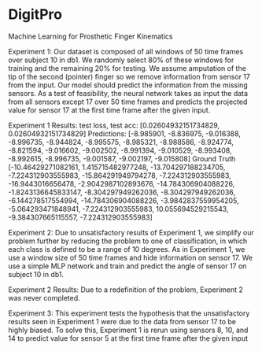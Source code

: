 # DigitPro
Machine Learning for Prosthetic Finger Kinematics

Experiment 1: Our dataset is composed of all windows of 50 time frames over subject 10 in db1. We randomly select 80% of these windows for training and the remaining 20% for testing. We assume amputation of the tip of the second (pointer) finger so we remove information from sensor 17 from the input. Our model should predict the information from the missing sensors. As a test of feasibility, the neural network takes as input the data from all sensors except 17 over 50 time frames and predicts the projected value for sensor 17 at the first time frame after the given input.

Experiment 1 Results:
test loss, test acc: [0.02604932151734829, 0.02604932151734829]
Predictions:  [-8.985901, -8.836975, -9.016388, -8.996735, -8.944824, -8.995575, -8.985321, -8.988586, -8.924774, -8.821594, -9.016602, -9.002502, -8.991394, -9.010529, -8.993408, -8.992615, -8.996735, -9.001587, -9.002197, -9.015808]
Ground Truth [-10.46429271082161, 1.415715482977248, -13.704297188234705, -7.224312903555983, -15.864291949794278, -7.224312903555983, -16.9443016656478, -2.9042987102893676, -14.784306904088226, -1.8243136645833147, -8.304297949262036, -8.304297949262036, -6.144278517554994, -14.784306904088226, -3.9842837559954205, -5.064293471848941, -7.224312903555983, 10.055694529215543, -9.384307665115557, -7.224312903555983]

Experiment 2: Due to unsatisfactory results of Experiment 1, we simplify our problem further by reducing the problem to one of classification, in which each class is defined to be a range of 10 degrees. As in Experiment 1, we use a window size of 50 time frames and hide information on sensor 17. We use a simple MLP network and train and predict the angle of sensor 17 on subject 10 in db1.

Experiment 2 Results: Due to a redefinition of the problem, Experiment 2 was never completed. 

Experiment 3: This experiment tests the hypothesis that the unsatisfactory results seen in Experiment 1 were due to the data from sensor 17 to be highly biased. To solve this, Experiment 1 is rerun using sensors 8, 10, and 14 to predict value for sensor 5 at the first time frame after the given input